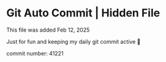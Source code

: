 # Git Auto Commit | Hidden File

This file was added Feb 12, 2025

Just for fun and keeping my daily git commit active 🤪

commit number: 41221
